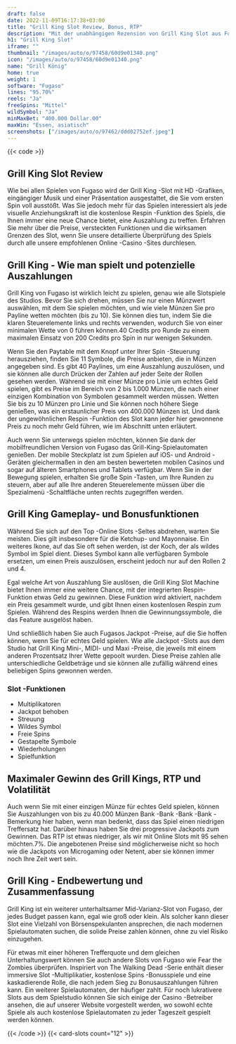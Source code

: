 ```yaml
---
draft: false
date: 2022-11-09T16:17:38+03:00
title: "Grill King Slot Review, Bonus, RTP"
description: "Mit der unabhängigen Rezension von Grill King Slot aus Fugaso können Sie kostenlos oder echtes Geld spielen und Casino -Boni hier erhalten!"
h1: "Grill King Slot"
iframe: ""
thumbnail: "/images/auto/o/97458/60d9e01340.png"
icon: "/images/auto/o/97458/60d9e01340.png"
name: "Grill König"
home: true
weight: 1
software: "Fugaso"
lines: "95.70%"
reels: "Ja"
freeSpins: "Mittel"
wildSymbol: "Ja"
minMaxBet: "400.000 Dollar.00"
maxWin: "Essen, asiatisch"
screenshots: ["/images/auto/o/97462/ddd02752ef.jpeg"]
---
```


{{< code >}}<h2>Grill King Slot Review</h2><p>Wie bei allen Spielen von Fugaso wird der Grill King -Slot mit HD -Grafiken, eingängiger Musik und einer Präsentation ausgestattet, die Sie vom ersten Spin voll ausstößt.  Was Sie jedoch mehr für das Spielen interessiert als jede visuelle Anziehungskraft ist die kostenlose Respin -Funktion des Spiels, die Ihnen immer eine neue Chance bietet, eine Auszahlung zu treffen. Erfahren Sie mehr über die Preise, versteckten Funktionen und die wirksamen Grenzen des Slot, wenn Sie unsere detaillierte Überprüfung des Spiels durch alle unsere empfohlenen Online -Casino -Sites durchlesen.</p><h2>Grill King - Wie man spielt und potenzielle Auszahlungen</h2><p>Grill King von Fugaso ist wirklich leicht zu spielen, genau wie alle Slotspiele des Studios. Bevor Sie sich drehen, müssen Sie nur einen Münzwert auswählen, mit dem Sie spielen möchten, und wie viele Münzen Sie pro Payline wetten möchten (bis zu 10). Sie können dies tun, indem Sie die klaren Steuerelemente links und rechts verwenden, wodurch Sie von einer minimalen Wette von 0 führen können.40 Credits pro Runde zu einem maximalen Einsatz von 200 Credits pro Spin in nur wenigen Sekunden.</p><p>Wenn Sie den Paytable mit dem Knopf unter Ihrer Spin -Steuerung herausziehen, finden Sie 11 Symbole, die Preise anbieten, die in Münzen angegeben sind. Es gibt 40 Paylines, um eine Auszahlung auszulösen, und sie können alle durch Drücken der Zahlen auf jeder Seite der Rollen gesehen werden.  Während sie mit einer Münze pro Linie um echtes Geld spielen, gibt es Preise im Bereich von 2 bis 1.000 Münzen, die nach einer einzigen Kombination von Symbolen gesammelt werden müssen. Wetten Sie bis zu 10 Münzen pro Linie und Sie können noch höhere Siege genießen, was ein erstaunlicher Preis von 400.000 Münzen ist. Und dank der ungewöhnlichen Respin -Funktion des Slot kann jeder hier gewonnene Preis zu noch mehr Geld führen, wie im Abschnitt unten erläutert.</p><p>Auch wenn Sie unterwegs spielen möchten, können Sie dank der mobilfreundlichen Version von Fugaso das Grill-King-Spielautomaten genießen. Der mobile Steckplatz ist zum Spielen auf iOS- und Android -Geräten gleichermaßen in den am besten bewerteten mobilen Casinos und sogar auf älteren Smartphones und Tablets verfügbar. Wenn Sie in der Bewegung spielen, erhalten Sie große Spin -Tasten, um Ihre Runden zu steuern, aber auf alle Ihre anderen Steuerelemente müssen über die Spezialmenü -Schaltfläche unten rechts zugegriffen werden.</p><h2>Grill King Gameplay- und Bonusfunktionen</h2><p>Während Sie sich auf den Top -Online Slots -Seltes abdrehen, warten Sie meisten. Dies gilt insbesondere für die Ketchup- und Mayonnaise. Ein weiteres Ikone, auf das Sie oft sehen werden, ist der Koch, der als wildes Symbol im Spiel dient. Dieses Symbol kann alle verfügbaren Symbole ersetzen, um einen Preis auszulösen, erscheint jedoch nur auf den Rollen 2 und 4.</p><p>Egal welche Art von Auszahlung Sie auslösen, die Grill King Slot Machine bietet Ihnen immer eine weitere Chance, mit der integrierten Respin-Funktion etwas Geld zu gewinnen. Diese Funktion wird aktiviert, nachdem ein Preis gesammelt wurde, und gibt Ihnen einen kostenlosen Respin zum Spielen. Während des Respins werden Ihnen die Gewinnungssymbole, die das Feature ausgelöst haben.</p><p>Und schließlich haben Sie auch Fugasos Jackpot -Preise, auf die Sie hoffen können, wenn Sie für echtes Geld spielen. Wie alle Jackpot -Slots aus dem Studio hat Grill King Mini-, MIDI- und Maxi -Preise, die jeweils mit einem anderen Prozentsatz Ihrer Wette gepoolt wurden. Diese Preise zahlen alle unterschiedliche Geldbeträge und sie können alle zufällig während eines beliebigen Spins gewonnen werden.</p><h3>
Slot -Funktionen</h3><ul>
<li></span>
Multiplikatoren</li>
<li></span>
Jackpot behoben</li>
<li></span>
Streuung</li>
<li></span>
Wildes Symbol</li>
<li></span>
Freie Spins</li>
<li></span>
Gestapelte Symbole</li>
<li></span>
Wiederholungen</li>
<li></span>
Spielfunktion</li></ul><h2>Maximaler Gewinn des Grill Kings, RTP und Volatilität</h2><p>Auch wenn Sie mit einer einzigen Münze für echtes Geld spielen, können Sie Auszahlungen von bis zu 40.000 Münzen Bank -Bank -Bank -Bank -Bemerkung hier haben, wenn man bedenkt, dass das Spiel einen niedrigen Treffersatz hat. Darüber hinaus haben Sie drei progressive Jackpots zum Gewinnen. Das RTP ist etwas niedriger, als wir mit Online Slots mit 95 sehen möchten.7%. Die angebotenen Preise sind möglicherweise nicht so hoch wie die Jackpots von Microgaming oder Netent, aber sie können immer noch Ihre Zeit wert sein.</p><h2>Grill King - Endbewertung und Zusammenfassung</h2><p>Grill King ist ein weiterer unterhaltsamer Mid-Varianz-Slot von Fugaso, der jedes Budget passen kann, egal wie groß oder klein. Als solcher kann dieser Slot eine Vielzahl von Börsenspekulanten ansprechen, die nach modernen Spielautomaten suchen, die solide Preise zahlen können, ohne zu viel Risiko einzugehen.</p><p>Für etwas mit einer höheren Trefferquote und dem gleichen Unterhaltungswert können Sie auch andere Slots von Fugaso wie Fear the Zombies überprüfen. Inspiriert von The Walking Dead -Serie enthält dieser immersive Slot -Multiplikatier, kostenlose Spins -Bonusspiele und eine kaskadierende Rolle, die nach jedem Sieg zu Bonusauszahlungen führen kann. Ein weiterer Spielautomaten, der häufiger zahlt. Für noch lukrativere Slots aus dem Spielstudio können Sie sich einige der Casino -Betreiber ansehen, die auf unserer Website vorgestellt werden, wo sowohl echte Spiele als auch kostenlose Spielautomaten zu jeder Tageszeit gespielt werden können.</p>{{< /code >}}
 {{< card-slots count="12" >}}